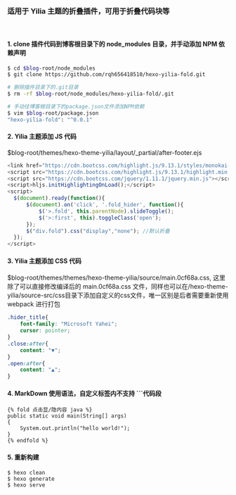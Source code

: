 ### 适用于 Yilia 主题的折叠插件，可用于折叠代码块等
<br/>

#### 1. clone 插件代码到博客根目录下的 node_modules 目录，并手动添加 NPM 依赖声明

``` bash
$ cd $blog-root/node_modules
$ git clone https://github.com/rqh656418510/hexo-yilia-fold.git

# 删除插件目录下的.git目录
$ rm -rf $blog-root/node_modules/hexo-yilia-fold/.git

# 手动往博客根目录下的package.json文件添加NPM依赖
$ vim $blog-root/package.json
"hexo-yilia-fold": "^0.0.1"
```

#### 2. Yilia 主题添加 JS 代码
$blog-root/themes/hexo-theme-yilia/layout/_partial/after-footer.ejs
``` javascript
<link href="https://cdn.bootcss.com/highlight.js/9.13.1/styles/monokai-sublime.min.css" rel="stylesheet">
<script src="https://cdn.bootcss.com/highlight.js/9.13.1/highlight.min.js"></script>
<script src="https://cdn.bootcss.com/jquery/1.11.1/jquery.min.js"></script>
<script>hljs.initHighlightingOnLoad();</script>
<script>
  $(document).ready(function(){
      $(document).on('click', '.fold_hider', function(){
          $('>.fold', this.parentNode).slideToggle();
          $('>:first', this).toggleClass('open');
      });
      $("div.fold").css("display","none"); //默认折叠
  });
</script>
```
#### 3. Yilia 主题添加 CSS 代码

$blog-root/themes/themes/hexo-theme-yilia/source/main.0cf68a.css, 这里除了可以直接修改编译后的 main.0cf68a.css 文件，同样也可以在/hexo-theme-yilia/source-src/css目录下添加自定义的css文件，唯一区别是后者需要重新使用 webpack 进行打包
``` css
.hider_title{
    font-family: "Microsoft Yahei";
    cursor: pointer;
}
.close:after{
    content: "▼";
}
.open:after{
    content: "▲";
}
```

#### 4. MarkDown 使用语法，自定义标签内不支持 ```代码段

```
{% fold 点击显/隐内容 java %}
public static void main(String[] args)
{
    System.out.println("hello world!");
}
{% endfold %}
```

#### 5. 重新构建

``` shell
$ hexo clean
$ hexo generate
$ hexo serve
```
